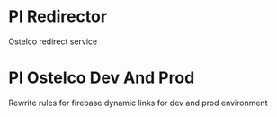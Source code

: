 # PI Redirector
Ostelco redirect service

# PI Ostelco Dev And Prod
Rewrite rules for firebase dynamic links for dev and prod environment
